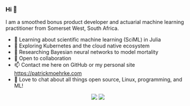 ### Hi 👋

I am a smoothed bonus product developer and actuarial machine learning practitioner from Somerset West, South Africa.

- 🌱 Learning about scientific machine learning (SciML) in Julia
- 🔭 Exploring Kubernetes and the cloud native ecosystem
- 🧐 Researching Bayesian neural networks to model mortality
- 👯 Open to collaboration
- 📫 Contact me here on GitHub or my personal site https://patrickmoehrke.com
- 💬 Love to chat about all things open source, Linux, programming, and ML!

<p align="center">
  <img src="https://github-readme-stats-lake-gamma.vercel.app/api?username=patrickm663&count_private=true&hide_border=true&show_icons=true&theme=tokyonight">
  <img src="https://github-readme-stats.vercel.app/api/top-langs/?username=patrickm663&hide=SCSS,Jupyter%20Notebook,Makefile,HTML&size_weight=0.5&count_weight=0.5&layout=donut&theme=tokyonight&hide_border=true&count_private=true&show_icons=true">
</p>

